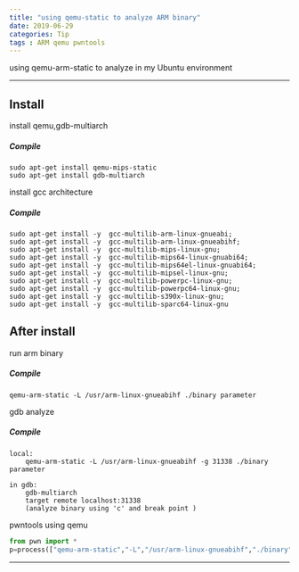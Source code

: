 ```yaml
---
title: "using qemu-static to analyze ARM binary"
date: 2019-06-29
categories: Tip
tags : ARM qemu pwntools
---
```



using qemu-arm-static to analyze in my Ubuntu environment

---


Install
-----

install qemu,gdb-multiarch

##### Compile
```
sudo apt-get install qemu-mips-static
sudo apt-get install gdb-multiarch
```

install gcc architecture

##### Compile
```
sudo apt-get install -y  gcc-multilib-arm-linux-gnueabi;
sudo apt-get install -y  gcc-multilib-arm-linux-gnueabihf;
sudo apt-get install -y  gcc-multilib-mips-linux-gnu;
sudo apt-get install -y  gcc-multilib-mips64-linux-gnuabi64;
sudo apt-get install -y  gcc-multilib-mips64el-linux-gnuabi64;
sudo apt-get install -y  gcc-multilib-mipsel-linux-gnu;
sudo apt-get install -y  gcc-multilib-powerpc-linux-gnu;
sudo apt-get install -y  gcc-multilib-powerpc64-linux-gnu;
sudo apt-get install -y  gcc-multilib-s390x-linux-gnu;
sudo apt-get install -y  gcc-multilib-sparc64-linux-gnu
```

After install
-----

run arm binary

##### Compile
```
qemu-arm-static -L /usr/arm-linux-gnueabihf ./binary parameter
```

gdb analyze

##### Compile
```
local:
    qemu-arm-static -L /usr/arm-linux-gnueabihf -g 31338 ./binary parameter

in gdb:
    gdb-multiarch
    target remote localhost:31338
    (analyze binary using 'c' and break point ) 
```

pwntools using qemu

```python
from pwn import *
p=process(["qemu-arm-static","-L","/usr/arm-linux-gnueabihf","./binary","parameter"])
```
-----
